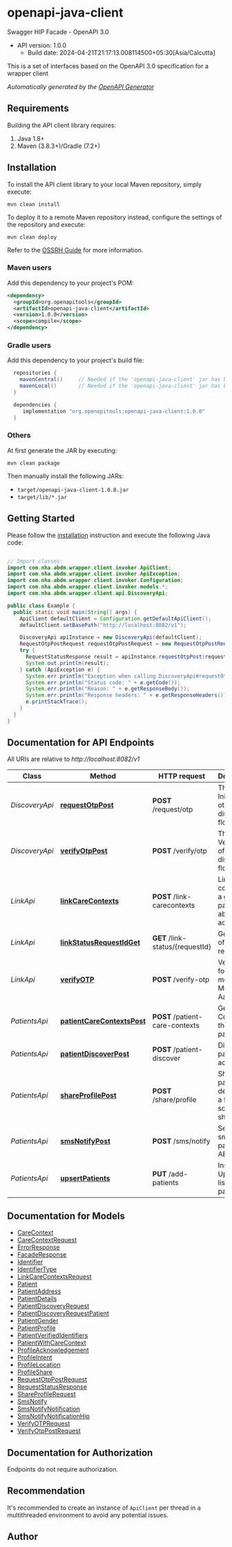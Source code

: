 # openapi-java-client

Swagger HIP Facade - OpenAPI 3.0
- API version: 1.0.0
  - Build date: 2024-04-21T21:17:13.008114500+05:30[Asia/Calcutta]

This is a set of interfaces based on the OpenAPI 3.0 specification for a wrapper client


*Automatically generated by the [OpenAPI Generator](https://openapi-generator.tech)*


## Requirements

Building the API client library requires:
1. Java 1.8+
2. Maven (3.8.3+)/Gradle (7.2+)

## Installation

To install the API client library to your local Maven repository, simply execute:

```shell
mvn clean install
```

To deploy it to a remote Maven repository instead, configure the settings of the repository and execute:

```shell
mvn clean deploy
```

Refer to the [OSSRH Guide](http://central.sonatype.org/pages/ossrh-guide.html) for more information.

### Maven users

Add this dependency to your project's POM:

```xml
<dependency>
  <groupId>org.openapitools</groupId>
  <artifactId>openapi-java-client</artifactId>
  <version>1.0.0</version>
  <scope>compile</scope>
</dependency>
```

### Gradle users

Add this dependency to your project's build file:

```groovy
  repositories {
    mavenCentral()     // Needed if the 'openapi-java-client' jar has been published to maven central.
    mavenLocal()       // Needed if the 'openapi-java-client' jar has been published to the local maven repo.
  }

  dependencies {
     implementation "org.openapitools:openapi-java-client:1.0.0"
  }
```

### Others

At first generate the JAR by executing:

```shell
mvn clean package
```

Then manually install the following JARs:

* `target/openapi-java-client-1.0.0.jar`
* `target/lib/*.jar`

## Getting Started

Please follow the [installation](#installation) instruction and execute the following Java code:

```java

// Import classes:
import com.nha.abdm.wrapper.client.invoker.ApiClient;
import com.nha.abdm.wrapper.client.invoker.ApiException;
import com.nha.abdm.wrapper.client.invoker.Configuration;
import com.nha.abdm.wrapper.client.invoker.models.*;
import com.nha.abdm.wrapper.client.api.DiscoveryApi;

public class Example {
  public static void main(String[] args) {
    ApiClient defaultClient = Configuration.getDefaultApiClient();
    defaultClient.setBasePath("http://localhost:8082/v1");

    DiscoveryApi apiInstance = new DiscoveryApi(defaultClient);
    RequestOtpPostRequest requestOtpPostRequest = new RequestOtpPostRequest(); // RequestOtpPostRequest | requesting for OTP
    try {
      RequestStatusResponse result = apiInstance.requestOtpPost(requestOtpPostRequest);
      System.out.println(result);
    } catch (ApiException e) {
      System.err.println("Exception when calling DiscoveryApi#requestOtpPost");
      System.err.println("Status code: " + e.getCode());
      System.err.println("Reason: " + e.getResponseBody());
      System.err.println("Response headers: " + e.getResponseHeaders());
      e.printStackTrace();
    }
  }
}

```

## Documentation for API Endpoints

All URIs are relative to *http://localhost:8082/v1*

Class | Method | HTTP request | Description
------------ | ------------- | ------------- | -------------
*DiscoveryApi* | [**requestOtpPost**](docs/DiscoveryApi.md#requestOtpPost) | **POST** /request/otp | The Initiating of otp in discovery flow
*DiscoveryApi* | [**verifyOtpPost**](docs/DiscoveryApi.md#verifyOtpPost) | **POST** /verify/otp | The Verification of otp in discovery flow
*LinkApi* | [**linkCareContexts**](docs/LinkApi.md#linkCareContexts) | **POST** /link-carecontexts | Links care contexts for a given patient&#39;s abha address
*LinkApi* | [**linkStatusRequestIdGet**](docs/LinkApi.md#linkStatusRequestIdGet) | **GET** /link-status/{requestId} | Get status of Link request.
*LinkApi* | [**verifyOTP**](docs/LinkApi.md#verifyOTP) | **POST** /verify-otp | Verify OTP for link auth modes Mobile and Aadhaar
*PatientsApi* | [**patientCareContextsPost**](docs/PatientsApi.md#patientCareContextsPost) | **POST** /patient-care-contexts | Gets Care Contexts of the given patient id
*PatientsApi* | [**patientDiscoverPost**](docs/PatientsApi.md#patientDiscoverPost) | **POST** /patient-discover | Discover patient&#39;s accounts
*PatientsApi* | [**shareProfilePost**](docs/PatientsApi.md#shareProfilePost) | **POST** /share/profile | Sharing patient details with a facility via scan and share
*PatientsApi* | [**smsNotifyPost**](docs/PatientsApi.md#smsNotifyPost) | **POST** /sms/notify | Sending sms to patient via ABDM
*PatientsApi* | [**upsertPatients**](docs/PatientsApi.md#upsertPatients) | **PUT** /add-patients | Insert or Update a list of patients


## Documentation for Models

 - [CareContext](docs/CareContext.md)
 - [CareContextRequest](docs/CareContextRequest.md)
 - [ErrorResponse](docs/ErrorResponse.md)
 - [FacadeResponse](docs/FacadeResponse.md)
 - [Identifier](docs/Identifier.md)
 - [IdentifierType](docs/IdentifierType.md)
 - [LinkCareContextsRequest](docs/LinkCareContextsRequest.md)
 - [Patient](docs/Patient.md)
 - [PatientAddress](docs/PatientAddress.md)
 - [PatientDetails](docs/PatientDetails.md)
 - [PatientDiscoveryRequest](docs/PatientDiscoveryRequest.md)
 - [PatientDiscoveryRequestPatient](docs/PatientDiscoveryRequestPatient.md)
 - [PatientGender](docs/PatientGender.md)
 - [PatientProfile](docs/PatientProfile.md)
 - [PatientVerifiedIdentifiers](docs/PatientVerifiedIdentifiers.md)
 - [PatientWithCareContext](docs/PatientWithCareContext.md)
 - [ProfileAcknowledgement](docs/ProfileAcknowledgement.md)
 - [ProfileIntent](docs/ProfileIntent.md)
 - [ProfileLocation](docs/ProfileLocation.md)
 - [ProfileShare](docs/ProfileShare.md)
 - [RequestOtpPostRequest](docs/RequestOtpPostRequest.md)
 - [RequestStatusResponse](docs/RequestStatusResponse.md)
 - [ShareProfileRequest](docs/ShareProfileRequest.md)
 - [SmsNotify](docs/SmsNotify.md)
 - [SmsNotifyNotification](docs/SmsNotifyNotification.md)
 - [SmsNotifyNotificationHip](docs/SmsNotifyNotificationHip.md)
 - [VerifyOTPRequest](docs/VerifyOTPRequest.md)
 - [VerifyOtpPostRequest](docs/VerifyOtpPostRequest.md)


<a id="documentation-for-authorization"></a>
## Documentation for Authorization

Endpoints do not require authorization.


## Recommendation

It's recommended to create an instance of `ApiClient` per thread in a multithreaded environment to avoid any potential issues.

## Author



